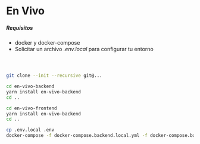 # En Vivo

##### Requisitos

- docker y docker-compose
- Solicitar un archivo *.env.local* para configurar tu entorno


```bash



git clone --init --recursive git@...

cd en-vivo-backend
yarn install en-vivo-backend
cd ..

cd en-vivo-frontend
yarn install en-vivo-backend
cd ..

cp .env.local .env
docker-compose -f docker-compose.backend.local.yml -f docker-compose.backend.frontend.yml up

```